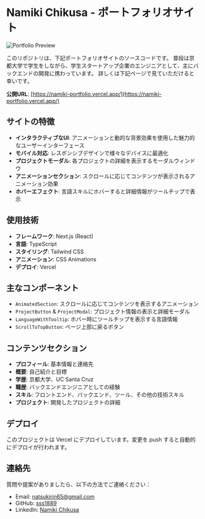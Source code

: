 # Namiki Chikusa - ポートフォリオサイト

![Portfolio Preview](https://namiki-portfolio.vercel.app/og-image.png)

このリポジトリは、下記ポートフォリオサイトのソースコードです。
普段は京都大学で学生をしながら、学生スタートアップ企業のエンジニアとして、主にバックエンドの開発に携わっています。
詳しくは下記ページで見ていただけると幸いです。

**公開URL**: [https://namiki-portfolio.vercel.app/](https://namiki-portfolio.vercel.app/)

## サイトの特徴

- **インタラクティブなUI**: アニメーションと動的な背景効果を使用した魅力的なユーザーインターフェース
- **モバイル対応**: レスポンシブデザインで様々なデバイスに最適化
- **プロジェクトモーダル**: 各プロジェクトの詳細を表示するモーダルウィンドウ
- **アニメーションセクション**: スクロールに応じてコンテンツが表示されるアニメーション効果
- **ホバーエフェクト**: 言語スキルにホバーすると詳細情報がツールチップで表示

## 使用技術

- **フレームワーク**: Next.js (React)
- **言語**: TypeScript
- **スタイリング**: Tailwind CSS
- **アニメーション**: CSS Animations
- **デプロイ**: Vercel

## 主なコンポーネント

- `AnimatedSection`: スクロールに応じてコンテンツを表示するアニメーション
- `ProjectButton` & `ProjectModal`: プロジェクト情報の表示と詳細モーダル
- `LanguageWithTooltip`: ホバー時にツールチップを表示する言語情報
- `ScrollToTopButton`: ページ上部に戻るボタン

## コンテンツセクション

- **プロフィール**: 基本情報と連絡先
- **概要**: 自己紹介と目標
- **学歴**: 京都大学、UC Santa Cruz
- **職歴**: バックエンドエンジニアとしての経験
- **スキル**: フロントエンド、バックエンド、ツール、その他の技術スキル
- **プロジェクト**: 開発したプロジェクトの詳細

## デプロイ
このプロジェクトは Vercel にデプロイしています。変更を push すると自動的にデプロイが行われます。

## 連絡先

質問や提案がありましたら、以下の方法でご連絡ください：

- Email: natsukirin65@gmail.com
- GitHub: [sss1889](https://github.com/sss1889)
- LinkedIn: [Namiki Chikusa](https://www.linkedin.com/in/namiki-chikusa-37b738301)


